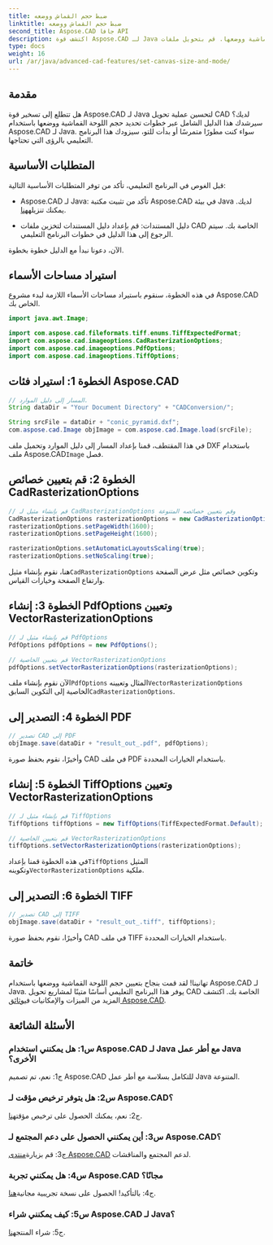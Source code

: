 ```yaml
---
title: ضبط حجم القماش ووضعه
linktitle: ضبط حجم القماش ووضعه
second_title: Aspose.CAD جافا API
description: اكتشف قوة Aspose.CAD لـ Java من خلال دليلنا المفصّل خطوة بخطوة حول تعيين حجم اللوحة القماشية ووضعها. قم بتحويل ملفات CAD إلى تنسيقات PDF وTIFF بسهولة.
type: docs
weight: 16
url: /ar/java/advanced-cad-features/set-canvas-size-and-mode/
---
```

## مقدمة

هل تتطلع إلى تسخير قوة Aspose.CAD لـ Java لتحسين عملية تحويل CAD لديك؟ سيرشدك هذا الدليل الشامل عبر خطوات تحديد حجم اللوحة القماشية ووضعها باستخدام Aspose.CAD لـ Java. سواء كنت مطورًا متمرسًا أو بدأت للتو، سيزودك هذا البرنامج التعليمي بالرؤى التي تحتاجها.

## المتطلبات الأساسية

قبل الغوص في البرنامج التعليمي، تأكد من توفر المتطلبات الأساسية التالية:

-  Aspose.CAD لـ Java: تأكد من تثبيت مكتبة Aspose.CAD في بيئة Java لديك. يمكنك تنزيله[هنا](https://releases.aspose.com/cad/java/).

- دليل المستندات: قم بإعداد دليل المستندات لتخزين ملفات CAD الخاصة بك. سيتم الرجوع إلى هذا الدليل في خطوات البرنامج التعليمي.

الآن، دعونا نبدأ مع الدليل خطوة بخطوة.

## استيراد مساحات الأسماء

في هذه الخطوة، سنقوم باستيراد مساحات الأسماء اللازمة لبدء مشروع Aspose.CAD الخاص بك.
```java
import java.awt.Image;

import com.aspose.cad.fileformats.tiff.enums.TiffExpectedFormat;
import com.aspose.cad.imageoptions.CadRasterizationOptions;
import com.aspose.cad.imageoptions.PdfOptions;
import com.aspose.cad.imageoptions.TiffOptions;
```

## الخطوة 1: استيراد فئات Aspose.CAD

```java
// المسار إلى دليل الموارد.
String dataDir = "Your Document Directory" + "CADConversion/";

String srcFile = dataDir + "conic_pyramid.dxf";
com.aspose.cad.Image objImage = com.aspose.cad.Image.load(srcFile);
```

 في هذا المقتطف، قمنا بإعداد المسار إلى دليل الموارد وتحميل ملف DXF باستخدام ملف Aspose.CAD`Image` فصل.

## الخطوة 2: قم بتعيين خصائص CadRasterizationOptions

```java
// قم بإنشاء مثيل لـ CadRasterizationOptions وقم بتعيين خصائصه المتنوعة
CadRasterizationOptions rasterizationOptions = new CadRasterizationOptions();
rasterizationOptions.setPageWidth(1600);
rasterizationOptions.setPageHeight(1600);

rasterizationOptions.setAutomaticLayoutsScaling(true);
rasterizationOptions.setNoScaling(true);
```

 هنا، نقوم بإنشاء مثيل`CadRasterizationOptions` وتكوين خصائص مثل عرض الصفحة وارتفاع الصفحة وخيارات القياس.

## الخطوة 3: إنشاء PdfOptions وتعيين VectorRasterizationOptions

```java
// قم بإنشاء مثيل لـ PdfOptions
PdfOptions pdfOptions = new PdfOptions();

// قم بتعيين الخاصية VectorRasterizationOptions
pdfOptions.setVectorRasterizationOptions(rasterizationOptions);
```

 الآن نقوم بإنشاء ملف`PdfOptions` المثال وتعيينه`VectorRasterizationOptions` الخاصية إلى التكوين السابق`CadRasterizationOptions`.

## الخطوة 4: التصدير إلى PDF

```java
// تصدير CAD إلى PDF
objImage.save(dataDir + "result_out_.pdf", pdfOptions);
```

وأخيرًا، نقوم بحفظ صورة CAD في ملف PDF باستخدام الخيارات المحددة.

## الخطوة 5: إنشاء TiffOptions وتعيين VectorRasterizationOptions

```java
// قم بإنشاء مثيل لـ TiffOptions
TiffOptions tiffOptions = new TiffOptions(TiffExpectedFormat.Default);

// قم بتعيين الخاصية VectorRasterizationOptions
tiffOptions.setVectorRasterizationOptions(rasterizationOptions);
```

في هذه الخطوة قمنا بإعداد`TiffOptions` المثيل وتكوينه`VectorRasterizationOptions` ملكية.

## الخطوة 6: التصدير إلى TIFF

```java
// تصدير CAD إلى TIFF
objImage.save(dataDir + "result_out_.tiff", tiffOptions);
```

وأخيرًا، نقوم بحفظ صورة CAD في ملف TIFF باستخدام الخيارات المحددة.

## خاتمة

 تهانينا! لقد قمت بنجاح بتعيين حجم اللوحة القماشية ووضعها باستخدام Aspose.CAD لـ Java. يوفر هذا البرنامج التعليمي أساسًا متينًا لمشاريع تحويل CAD الخاصة بك. اكتشف المزيد من الميزات والإمكانيات في[وثائق Aspose.CAD](https://reference.aspose.com/cad/java/).

## الأسئلة الشائعة

### س1: هل يمكنني استخدام Aspose.CAD لـ Java مع أطر عمل Java الأخرى؟

ج1: نعم، تم تصميم Aspose.CAD للتكامل بسلاسة مع أطر عمل Java المتنوعة.

### س2: هل يتوفر ترخيص مؤقت لـ Aspose.CAD؟

 ج2: نعم، يمكنك الحصول على ترخيص مؤقت[هنا](https://purchase.aspose.com/temporary-license/).

### س3: أين يمكنني الحصول على دعم المجتمع لـ Aspose.CAD؟

 ج3: قم بزيارة[منتدى Aspose.CAD](https://forum.aspose.com/c/cad/19) لدعم المجتمع والمناقشات.

### س4: هل يمكنني تجربة Aspose.CAD مجانًا؟

 ج4: بالتأكيد! الحصول على نسخة تجريبية مجانية[هنا](https://releases.aspose.com/).

### س5: كيف يمكنني شراء Aspose.CAD لـ Java؟

 ج5: شراء المنتج[هنا](https://purchase.aspose.com/buy).